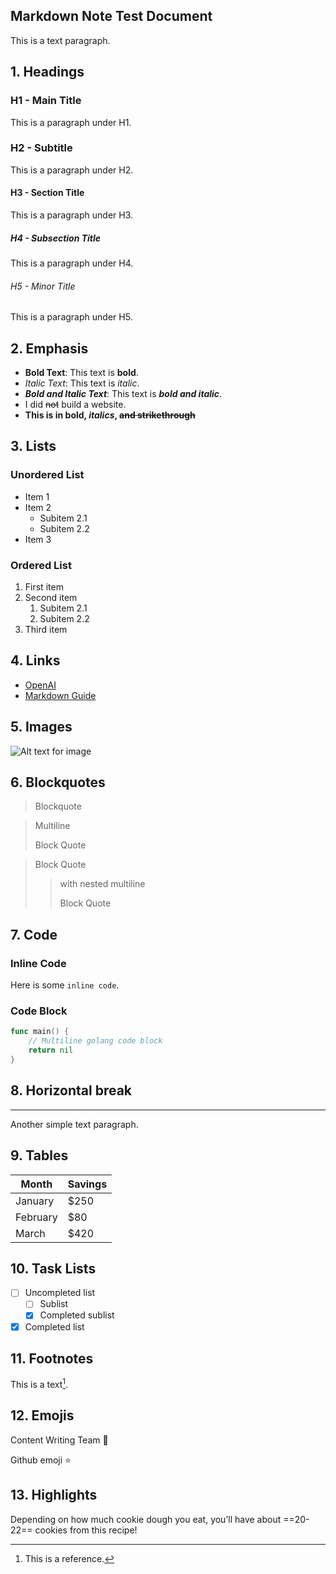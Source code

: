 Markdown Note Test Document
---
This is a text paragraph.

## 1. Headings

### H1 - Main Title
This is a paragraph under H1.

### H2 - Subtitle
This is a paragraph under H2.

#### H3 - Section Title
This is a paragraph under H3.

##### H4 - Subsection Title
This is a paragraph under H4.

###### H5 - Minor Title
This is a paragraph under H5.

## 2. Emphasis

- **Bold Text**: This text is **bold**.
- *Italic Text*: This text is *italic*.
- **_Bold and Italic Text_**: This text is **_bold and italic_**.
- I did ~~not~~ build a website.
- **This is in bold, _italics_, ~~and strikethrough~~**

## 3. Lists

### Unordered List
- Item 1
- Item 2
  - Subitem 2.1
  - Subitem 2.2
- Item 3

### Ordered List
1. First item
2. Second item
   1. Subitem 2.1
   2. Subitem 2.2
3. Third item

## 4. Links

- [OpenAI](https://www.openai.com)
- [Markdown Guide](https://www.markdownguide.org)

## 5. Images

![Alt text for image](https://via.placeholder.com/150 "Title for image")

## 6. Blockquotes

> Blockquote

> Multiline
> 
> Block Quote

> Block Quote
>
> > with nested multiline 
> > 
> > Block Quote

## 7. Code

### Inline Code
Here is some `inline code`.

### Code Block

```go
func main() {
    // Multiline golang code block
    return nil
}
```

## 8. Horizontal break
---
Another simple text paragraph.

## 9. Tables

| Month    | Savings |
| -------- | ------- |
| January  | $250    |
| February | $80     |
| March    | $420    |

## 10. Task Lists

- [ ] Uncompleted list
    - [ ] Sublist
    - [x] Completed sublist
- [x] Completed list

## 11. Footnotes

This is a text[^1].
[^1]: This is a reference.

## 12. Emojis

Content Writing Team 📝

Github emoji :star:

## 13. Highlights

Depending on how much cookie dough you eat, you’ll have about ==20-22== cookies from this recipe!
